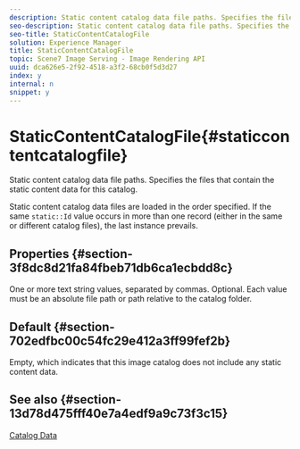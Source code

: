 ```yaml
---
description: Static content catalog data file paths. Specifies the files that contain the static content data for this catalog.
seo-description: Static content catalog data file paths. Specifies the files that contain the static content data for this catalog.
seo-title: StaticContentCatalogFile
solution: Experience Manager
title: StaticContentCatalogFile
topic: Scene7 Image Serving - Image Rendering API
uuid: dca626e5-2f92-4518-a3f2-68cb0f5d3d27
index: y
internal: n
snippet: y
---
```


# StaticContentCatalogFile{#staticcontentcatalogfile}

Static content catalog data file paths. Specifies the files that contain the static content data for this catalog.

Static content catalog data files are loaded in the order specified. If the same `static::Id` value occurs in more than one record (either in the same or different catalog files), the last instance prevails.

## Properties {#section-3f8dc8d21fa84fbeb71db6ca1ecbdd8c}

One or more text string values, separated by commas. Optional. Each value must be an absolute file path or path relative to the catalog folder.

## Default {#section-702edfbc00c54fc29e412a3ff99fef2b}

Empty, which indicates that this image catalog does not include any static content data.

## See also {#section-13d78d475fff40e7a4edf9a9c73f3c15}

[Catalog Data](../../../../../is_api/image_catalog/image-serving-api-ref/c-image-catalog-reference/c-overview/c-catalog-data-fields/c-catalog-data-fields.md#concept-b19581028ec44f98b9f5943624403d29) 
